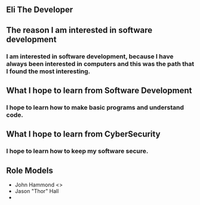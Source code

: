 ## Eli The Developer

## The reason I am interested in software development
### I am interested in software development, because I have always been interested in computers and this was the path that I found the most interesting.

## What I hope to learn from Software Development
### I hope to learn how to make basic programs and understand code.

## What I hope to learn from CyberSecurity
### I hope to learn how to keep my software secure.


## Role Models

* John Hammond <>
* Jason "Thor" Hall
* 
